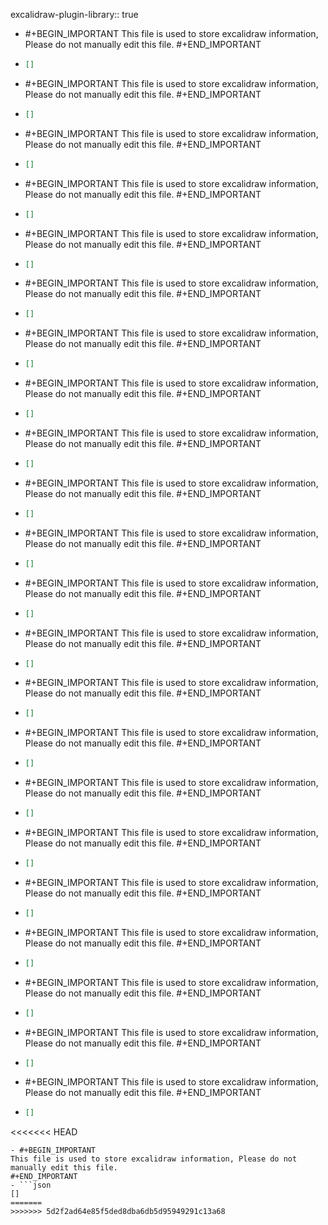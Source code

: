 excalidraw-plugin-library:: true

- #+BEGIN_IMPORTANT
  This file is used to store excalidraw information, Please do not manually edit this file.
  #+END_IMPORTANT
- ```json
  []
  ```
- #+BEGIN_IMPORTANT
  This file is used to store excalidraw information, Please do not manually edit this file.
  #+END_IMPORTANT
- ```json
  []
  ```
- #+BEGIN_IMPORTANT
  This file is used to store excalidraw information, Please do not manually edit this file.
  #+END_IMPORTANT
- ```json
  []
  ```
- #+BEGIN_IMPORTANT
  This file is used to store excalidraw information, Please do not manually edit this file.
  #+END_IMPORTANT
- ```json
  []
  ```
- #+BEGIN_IMPORTANT
  This file is used to store excalidraw information, Please do not manually edit this file.
  #+END_IMPORTANT
- ```json
  []
  ```
- #+BEGIN_IMPORTANT
  This file is used to store excalidraw information, Please do not manually edit this file.
  #+END_IMPORTANT
- ```json
  []
  ```
- #+BEGIN_IMPORTANT
  This file is used to store excalidraw information, Please do not manually edit this file.
  #+END_IMPORTANT
- ```json
  []
  ```
- #+BEGIN_IMPORTANT
  This file is used to store excalidraw information, Please do not manually edit this file.
  #+END_IMPORTANT
- ```json
  []
  ```
- #+BEGIN_IMPORTANT
  This file is used to store excalidraw information, Please do not manually edit this file.
  #+END_IMPORTANT
- ```json
  []
  ```
- #+BEGIN_IMPORTANT
  This file is used to store excalidraw information, Please do not manually edit this file.
  #+END_IMPORTANT
- ```json
  []
  ```
- #+BEGIN_IMPORTANT
  This file is used to store excalidraw information, Please do not manually edit this file.
  #+END_IMPORTANT
- ```json
  []
  ```
- #+BEGIN_IMPORTANT
  This file is used to store excalidraw information, Please do not manually edit this file.
  #+END_IMPORTANT
- ```json
  []
  ```
- #+BEGIN_IMPORTANT
  This file is used to store excalidraw information, Please do not manually edit this file.
  #+END_IMPORTANT
- ```json
  []
  ```
- #+BEGIN_IMPORTANT
  This file is used to store excalidraw information, Please do not manually edit this file.
  #+END_IMPORTANT
- ```json
  []
  ```
- #+BEGIN_IMPORTANT
  This file is used to store excalidraw information, Please do not manually edit this file.
  #+END_IMPORTANT
- ```json
  []
  ```
- #+BEGIN_IMPORTANT
  This file is used to store excalidraw information, Please do not manually edit this file.
  #+END_IMPORTANT
- ```json
  []
  ```
- #+BEGIN_IMPORTANT
  This file is used to store excalidraw information, Please do not manually edit this file.
  #+END_IMPORTANT
- ```json
  []
  ```
- #+BEGIN_IMPORTANT
  This file is used to store excalidraw information, Please do not manually edit this file.
  #+END_IMPORTANT
- ```json
  []
  ```
- #+BEGIN_IMPORTANT
  This file is used to store excalidraw information, Please do not manually edit this file.
  #+END_IMPORTANT
- ```json
  []
  ```
- #+BEGIN_IMPORTANT
  This file is used to store excalidraw information, Please do not manually edit this file.
  #+END_IMPORTANT
- ```json
  []
  ```
- #+BEGIN_IMPORTANT
  This file is used to store excalidraw information, Please do not manually edit this file.
  #+END_IMPORTANT
- ```json
  []
  ```
- #+BEGIN_IMPORTANT
  This file is used to store excalidraw information, Please do not manually edit this file.
  #+END_IMPORTANT
- ```json
  []
<<<<<<< HEAD
  ```
- #+BEGIN_IMPORTANT
  This file is used to store excalidraw information, Please do not manually edit this file.
  #+END_IMPORTANT
- ```json
  []
=======
>>>>>>> 5d2f2ad64e85f5ded8dba6db5d95949291c13a68
  ```